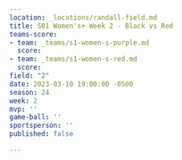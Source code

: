 ```yaml
---
location: _locations/randall-field.md
title: S01 Women's+ Week 2 - Black vs Red
teams-score:
- team: _teams/s1-women-s-purple.md
  score: 
- team: _teams/s1-women-s-red.md
  score: 
field: "2"
date: 2023-03-10 19:00:00 -0500
season: 24
week: 2
mvp: ''
game-ball: ''
sportsperson: ''
published: false

---
```

